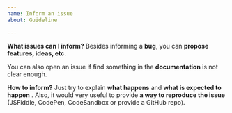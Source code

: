 ```yaml
---
name: Inform an issue
about: Guideline

---
```


**What issues can I inform?**
Besides informing a **bug**, you can **propose features, ideas, etc**. 

You can also open an issue if find something in the **documentation** is not clear enough.

**How to inform?**
Just try to explain **what happens** and **what is expected to happen** . Also, it would very useful to provide **a way to reproduce the issue** (JSFiddle, CodePen, CodeSandbox or provide a GitHub repo).
